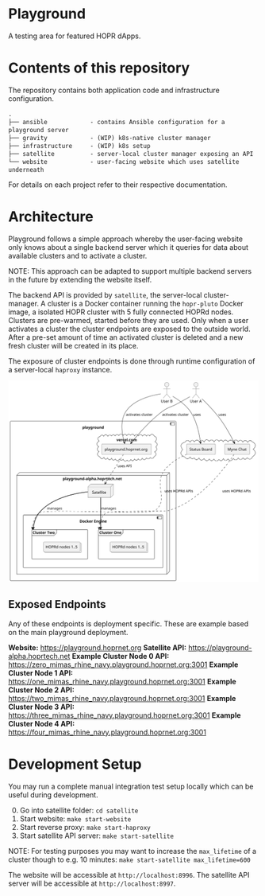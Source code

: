 # Playground

A testing area for featured HOPR dApps.

# Contents of this repository

The repository contains both application code and infrastructure configuration.

```
.
├── ansible            - contains Ansible configuration for a playground server
├── gravity            - (WIP) k8s-native cluster manager
├── infrastructure     - (WIP) k8s setup
├── satellite          - server-local cluster manager exposing an API
└── website            - user-facing website which uses satellite underneath
```

For details on each project refer to their respective documentation.

# Architecture

Playground follows a simple approach whereby the user-facing website only knows
about a single backend server which it queries for data about available clusters
and to activate a cluster.

NOTE: This approach can be adapted to support multiple backend servers in the
future by extending the website itself.

The backend API is provided by `satellite`, the server-local cluster-manager. A
cluster is a Docker container running the `hopr-pluto` Docker image, a isolated
HOPR cluster with 5 fully connected HOPRd nodes. Clusters are pre-warmed,
started before they are used. Only when a user activates a cluster the cluster
endpoints are exposed to the outside world. After a pre-set amount of time an
activated cluster is deleted and a new fresh cluster will be created in its
place.

The exposure of cluster endpoints is done through runtime configuration of a
server-local `haproxy` instance.

![Architecture](/architecture.svg)

## Exposed Endpoints

Any of these endpoints is deployment specific. These are example based on the
main playground deployment.

**Website:** https://playground.hoprnet.org
**Satellite API:** https://playground-alpha.hoprtech.net
**Example Cluster Node 0 API:** https://zero_mimas_rhine_navy.playground.hoprnet.org:3001
**Example Cluster Node 1 API:** https://one_mimas_rhine_navy.playground.hoprnet.org:3001
**Example Cluster Node 2 API:** https://two_mimas_rhine_navy.playground.hoprnet.org:3001
**Example Cluster Node 3 API:** https://three_mimas_rhine_navy.playground.hoprnet.org:3001
**Example Cluster Node 4 API:** https://four_mimas_rhine_navy.playground.hoprnet.org:3001

# Development Setup

You may run a complete manual integration test setup locally which can be useful
during development.

0. Go into satellite folder: `cd satellite`
1. Start website: `make start-website`
2. Start reverse proxy: `make start-haproxy`
3. Start satellite API server: `make start-satellite`

NOTE: For testing purposes you may want to increase the `max_lifetime` of a
cluster though to e.g. 10 minutes: `make start-satellite max_lifetime=600`

The website will be accessible at `http://localhost:8996`.
The satellite API server will be accessible at `http://localhost:8997`.
